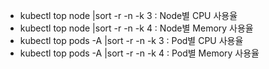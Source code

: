 - kubectl top node |sort -r -n -k 3 : Node별 CPU 사용율 
- kubectl top node |sort -r -n -k 4 : Node별 Memory 사용율
- kubectl top pods -A |sort -r -n -k 3 : Pod별 CPU 사용율 
- kubectl top pods -A |sort -r -n -k 4 : Pod별 Memory 사용율
